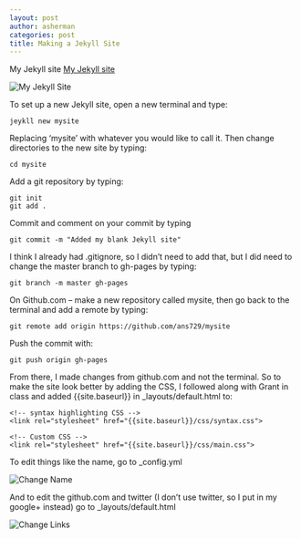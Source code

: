 ```yaml
---
layout: post
author: asherman
categories: post
title: Making a Jekyll Site
---
```


My Jekyll site [My Jekyll site](http://ans729.github.io/mysite/)

![My Jekyll Site](http://farm3.staticflickr.com/2852/10476612455_6642653edd_s.jpg)


To set up a new Jekyll site, open a new terminal and type:
```
jeykll new mysite
```
Replacing ‘mysite’ with whatever you would like to call it.  Then change directories to the new site by typing: 
```
cd mysite
```
Add a git repository by typing:
```
git init
git add .
```
Commit and comment on your commit by typing
```
git commit -m "Added my blank Jekyll site"
```
I think I already had .gitignore, so I didn’t need to add that, but I did need to change the master branch to gh-pages by typing:

```
git branch -m master gh-pages
```
On Github.com – make a new repository called mysite, then go back to the terminal and add a remote by typing:

```
git remote add origin https://github.com/ans729/mysite
```
Push the commit with:

```
git push origin gh-pages
```

From there, I made changes from github.com and not the terminal.  So to make the site look better by adding the CSS, I followed along with Grant in class and added {{site.baseurl}} in _layouts/default.html to:  

```
<!-- syntax highlighting CSS -->
<link rel="stylesheet" href="{{site.baseurl}}/css/syntax.css">

<!-- Custom CSS -->
<link rel="stylesheet" href="{{site.baseurl}}/css/main.css">
```

To edit things like the name, go to _config.yml 

![Change Name](http://farm8.staticflickr.com/7347/10476631946_44d991dc1f_o.jpg)

And to edit the github.com and twitter (I don’t use twitter, so I put in my google+ instead) go to _layouts/default.html 

![Change Links](http://farm4.staticflickr.com/3678/10476631706_f3573253be_o.jpg)
